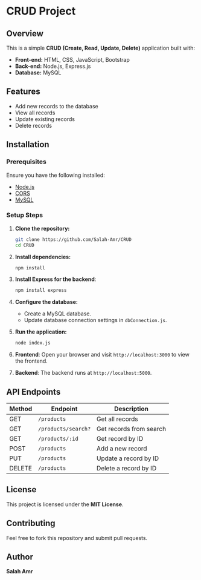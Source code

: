 # CRUD Project

## Overview
This is a simple **CRUD (Create, Read, Update, Delete)** application built with:

- **Front-end:** HTML, CSS, JavaScript, Bootstrap
- **Back-end:** Node.js, Express.js
- **Database:** MySQL

## Features
- Add new records to the database
- View all records
- Update existing records
- Delete records

## Installation
### Prerequisites
Ensure you have the following installed:
- [Node.js](https://nodejs.org/)
- [CORS](https://www.npmjs.com/package/cors)
- [MySQL](https://www.mysql.com/)

### Setup Steps
1. **Clone the repository:**
   ```sh
   git clone https://github.com/Salah-Amr/CRUD
   cd CRUD
   ```

2. **Install dependencies:**
   ```sh
   npm install
   ```

3. **Install Express for the backend**:
   ```bash
   npm install express
   ```

4. **Configure the database:**
   - Create a MySQL database.
   - Update database connection settings in `dbConnection.js`.
   
5. **Run the application:**
   ```sh
   node index.js
   ```
6. **Frontend**:
   Open your browser and visit `http://localhost:3000` to view the frontend.

7. **Backend**:
   The backend runs at `http://localhost:5000`.

## API Endpoints
| Method | Endpoint               | Description                 |
|--------|------------------------|-----------------------------|
| GET    | `/products`            | Get all records             |
| GET    | `/products/search?`    | Get records from search     |
| GET    | `/products/:id`        | Get record by ID            |
| POST   | `/products`            | Add a new record            |
| PUT    | `/products`            | Update a record by ID       |
| DELETE | `/products`            | Delete a record by ID       |

## License
This project is licensed under the **MIT License**.

## Contributing
Feel free to fork this repository and submit pull requests.

## Author
**Salah Amr**

